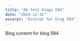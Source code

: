 ```yaml
---
title: "Ak test blogs 584"
date: "2024-12-31"
excerpt: "Excerpt for blog 584"
---
```


Blog content for blog 584